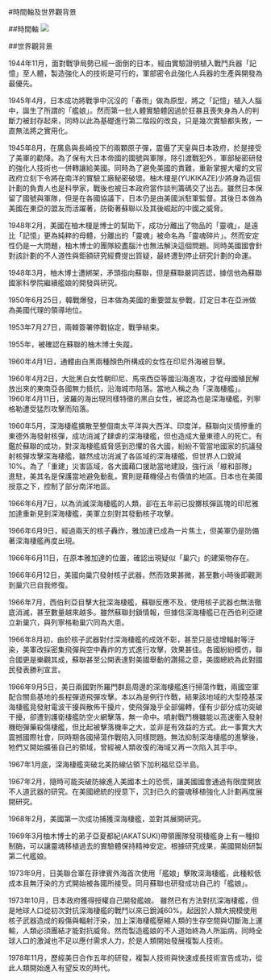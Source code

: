 #時間軸及世界觀背景

##時間軸
![](https://hackpad-attachments.imgix.net/hackpad.com_d06oqQaM48X_p.306119_1429195839739_BT%20Timeline%20Edition.jpg?fit=max&w=882)

##世界觀背景

1944年11月，面對戰爭局勢已經一面倒的日本，經由實驗證明植入戰鬥兵器「記憶」至人體，製造強化人的技術是可行的，軍部密令此強化人兵器的生產與開發為最優先。

1945年4月，日本成功將戰爭中沉沒的「春雨」做為原型，將之「記憶」植入人腦中，誕生了所謂的「艦娘」。然而第一批人體實驗體因過於狂暴且喪失身為人的判斷力被封存起來，同時以此為基礎進行第二階段的改良，只是幾次實驗都失敗，一直無法將之實用化。

1945年8月，在廣島與長崎投下的兩顆原子彈，震懾了天皇與日本政府，於是接受了美軍的勸降。為了保有大日本帝國的國號與軍隊，除引渡戰犯外，軍部秘密研發的強化人技術也一併轉讓給美國。同時為了避免美國的責難，重新掌握大權的文官政府立刻下令將在南洋的實驗工廠秘密破壞。柚木榎是(YUKIKAZE)少將身為這個計劃的負責人也是科學家，戰後也被日本政府當作談判籌碼交了出去。雖然日本保留了國號與軍隊，但是在各國協議下，日本仍是由美國派駐軍監督。其後日本做為美國在東亞的盟友而活躍著，防衛著蘇聯以及其後崛起的中國之威脅。

1948年2月，美國在柚木榎是博士的幫助下，成功分離出了物品的「靈魂」，是遠比「記憶」更為純粹的母體，分離出的「靈魂」被命名為「靈魂碎片」。然而安定性仍是一大問題，柚木博士的團隊絞盡腦汁也無法解決這個問題。同時美國國會針對該計劃的不人道性與鉅額研究經費提出質疑，最終遭到停止研究計劃的命運。

1948年3月，柚木博士遭綁架，矛頭指向蘇聯，但是蘇聯嚴詞否認，據信他為蘇聯國家科學院繼續艦娘的開發與研究。

1950年6月25日，韓戰爆發，日本做為美國的重要盟友參戰，訂定日本在亞洲做為美國代理的領導地位。

1953年7月27日，兩韓簽署停戰協定，戰爭結束。

1955年，被確認在蘇聯的柚木博士失蹤。

1960年4月1日，通體由白黑兩種顏色所構成的女性在印尼外海被目擊。

1960年4月2日，大批黑白女性朝印尼、馬來西亞等國沿海進攻，才從母國殖民解放出來的東南亞各國無力抵抗，沿海城市陷落。當地人稱之為「深海棲艦」。
1960年4月11日，波羅的海出現同樣特徵的黑白女性，被認為也是深海棲艦，列寧格勒遭受猛烈攻擊而陷落。

1960年5月，深海棲艦擴散至整個南太平洋與大西洋、印度洋，蘇聯向災情慘重的東德外海發射核彈，成功消滅了肆虐的深海棲艦，但也造成大量東德人的死亡。有鑑於蘇聯的成功，對深海棲艦威脅感到恐懼的各大國，紛紛不管當地國家的抗議發射核彈攻擊深海棲艦，雖然成功消滅了各區域的深海棲艦，但世界人口銳減10%。為了「重建」災害區域，各大國藉口援助當地建設，強行派「維和部隊」進駐，美其名是保護當地避免動亂，實則是藉機侵占有價值的地區。日本也在美國授意之下，控制了部分南洋地區。

1966年6月7日，以為消滅深海棲艦的人類，卻在五年前已投擲核彈區塊的印尼雅加達重新見到深海棲艦，美軍立刻對其發動核子攻擊。

1966年6月9日，經過兩天的核子轟炸，雅加達已成為一片焦土，但美軍仍是防備著深海棲艦再度出現。

1966年6月11日，在原本雅加達的位置，確認出現疑似「巢穴」的建築物存在。

1966年6月12日，美國向巢穴發射核子武器，然而效果甚微，甚至數小時後即觀測到巢穴已自我修復。

1966年7月，西伯利亞目擊大批深海棲艦，蘇聯反應不及，使用核子武器也無法徹底消滅，甚至數量越來越多。雖然蘇聯封鎖情報，但據信深海棲艦已在西伯利亞建立新巢穴，與列寧格勒巢穴同為大患。

1966年8月初，由於核子武器對付深海棲艦的成效不彰，甚至只是徒增輻射等汙染，美軍改採密集飛彈與空中轟炸的方式進行攻擊，效果甚佳。各國紛紛模仿，聯合國更是樂觀其成，蘇聯甚至公開表達對美國舉動的讚揚之意，美國總統為此對國民發表勝利宣言。

1966年9月5日，美日兩國對所羅門群島周邊的深海棲艦進行掃蕩作戰，兩國空軍配合關島基地的長程彈道飛彈攻擊。本以為是例行作戰，結果該地域的大型陸基深海棲艦竟發射電波干擾與散佈干擾片，使飛彈幾乎全部偏轉，僅有少部分成功突破干擾，卻遭到護衛棲艦防空火網擊落，無一命中。噴射戰鬥機雖能以高速衝入發射機砲彈藥殺傷棲艦，但比起被擊落機率之大，並非是有效益的方式。此一事實大大震撼國際社會，同時期各國掃蕩作戰陷入同樣問題。無法抑制深海棲艦的進擊後，牠們又開始擴張自己的領域，曾經被人類收復的海域又再一次陷入其手中。

1967年1月底，深海棲艦突破北美防線佔領下加利福尼亞半島。

1967年2月，隨時可能突破防線進入美國本土的恐慌，讓美國國會通過有限度開放不人道武器的研究。在美國總統的授意下，沉封已久的靈魂移植強化人計劃再度展開研究。

1968年2月，美國第一次成功捕獲深海棲艦，並對其展開研究。

1969年3月柚木博士的弟子亞夏都紀(AKATSUKI)帶領團隊發現棲艦身上有一種抑制酶，可以讓靈魂移植過去的實驗體保持精神安定。根據研究成果，美國開始研製第二代艦娘。

1973年9月，日美聯合軍在菲律賓外海首次使用「艦娘」擊敗深海棲艦，此種較低成本且無汙染的方式開始被各國所接受。同月蘇聯也研發成功自己的「艦娘」。

1973年10月，日本政府獲得授權自己開發艦娘。
雖然已有方法對抗深海棲艦，但是地球人口從初次對抗深海棲艦的戰鬥以來已銳減60%。起因於人類大規模使用核子武器造成的殺傷與輻射汙染，加上深海棲艦壓縮人類的生存空間與切斷海上運輸，人類必須團結才能對抗威脅。然而製造艦娘的不人道始終為人所詬病，同時全球人口的激減也不足以應付需求人力，於是人類開始發展複製人技術。

1978年11月，歷經美日合作五年的研發，複製人技術與快速成長技術宣告成功，從此人類開始進入有望反攻的時代。